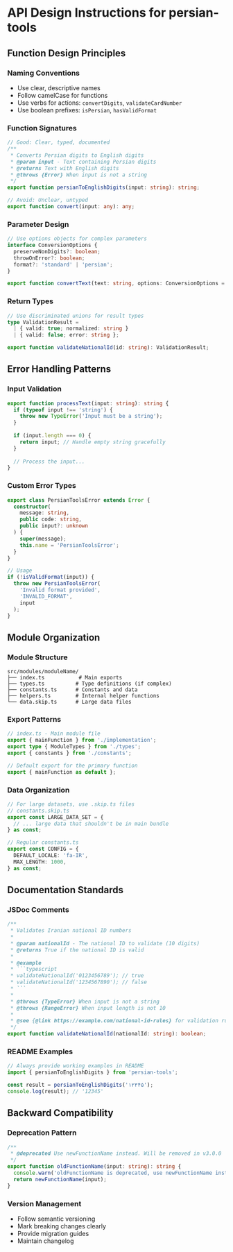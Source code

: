 # API Design Instructions for persian-tools

## Function Design Principles

### Naming Conventions
- Use clear, descriptive names
- Follow camelCase for functions
- Use verbs for actions: `convertDigits`, `validateCardNumber`
- Use boolean prefixes: `isPersian`, `hasValidFormat`

### Function Signatures
```typescript
// Good: Clear, typed, documented
/**
 * Converts Persian digits to English digits
 * @param input - Text containing Persian digits
 * @returns Text with English digits
 * @throws {Error} When input is not a string
 */
export function persianToEnglishDigits(input: string): string;

// Avoid: Unclear, untyped
export function convert(input: any): any;
```

### Parameter Design
```typescript
// Use options objects for complex parameters
interface ConversionOptions {
  preserveNonDigits?: boolean;
  throwOnError?: boolean;
  format?: 'standard' | 'persian';
}

export function convertText(text: string, options: ConversionOptions = {}): string;
```

### Return Types
```typescript
// Use discriminated unions for result types
type ValidationResult = 
  | { valid: true; normalized: string }
  | { valid: false; error: string };

export function validateNationalId(id: string): ValidationResult;
```

## Error Handling Patterns

### Input Validation
```typescript
export function processText(input: string): string {
  if (typeof input !== 'string') {
    throw new TypeError('Input must be a string');
  }
  
  if (input.length === 0) {
    return input; // Handle empty string gracefully
  }
  
  // Process the input...
}
```

### Custom Error Types
```typescript
export class PersianToolsError extends Error {
  constructor(
    message: string,
    public code: string,
    public input?: unknown
  ) {
    super(message);
    this.name = 'PersianToolsError';
  }
}

// Usage
if (!isValidFormat(input)) {
  throw new PersianToolsError(
    'Invalid format provided',
    'INVALID_FORMAT',
    input
  );
}
```

## Module Organization

### Module Structure
```
src/modules/moduleName/
├── index.ts           # Main exports
├── types.ts          # Type definitions (if complex)
├── constants.ts      # Constants and data
├── helpers.ts        # Internal helper functions
└── data.skip.ts      # Large data files
```

### Export Patterns
```typescript
// index.ts - Main module file
export { mainFunction } from './implementation';
export type { ModuleTypes } from './types';
export { constants } from './constants';

// Default export for the primary function
export { mainFunction as default };
```

### Data Organization
```typescript
// For large datasets, use .skip.ts files
// constants.skip.ts
export const LARGE_DATA_SET = {
  // ... large data that shouldn't be in main bundle
} as const;

// Regular constants.ts
export const CONFIG = {
  DEFAULT_LOCALE: 'fa-IR',
  MAX_LENGTH: 1000,
} as const;
```

## Documentation Standards

### JSDoc Comments
```typescript
/**
 * Validates Iranian national ID numbers
 * 
 * @param nationalId - The national ID to validate (10 digits)
 * @returns True if the national ID is valid
 * 
 * @example
 * ```typescript
 * validateNationalId('0123456789'); // true
 * validateNationalId('1234567890'); // false
 * ```
 * 
 * @throws {TypeError} When input is not a string
 * @throws {RangeError} When input length is not 10
 * 
 * @see {@link https://example.com/national-id-rules} for validation rules
 */
export function validateNationalId(nationalId: string): boolean;
```

### README Examples
```typescript
// Always provide working examples in README
import { persianToEnglishDigits } from 'persian-tools';

const result = persianToEnglishDigits('۱۲۳۴۵');
console.log(result); // '12345'
```

## Backward Compatibility

### Deprecation Pattern
```typescript
/**
 * @deprecated Use newFunctionName instead. Will be removed in v3.0.0
 */
export function oldFunctionName(input: string): string {
  console.warn('oldFunctionName is deprecated, use newFunctionName instead');
  return newFunctionName(input);
}
```

### Version Management
- Follow semantic versioning
- Mark breaking changes clearly
- Provide migration guides
- Maintain changelog
